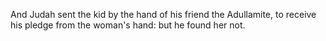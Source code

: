And Judah sent the kid by the hand of his friend the Adullamite, to receive his pledge from the woman's hand: but he found her not.
